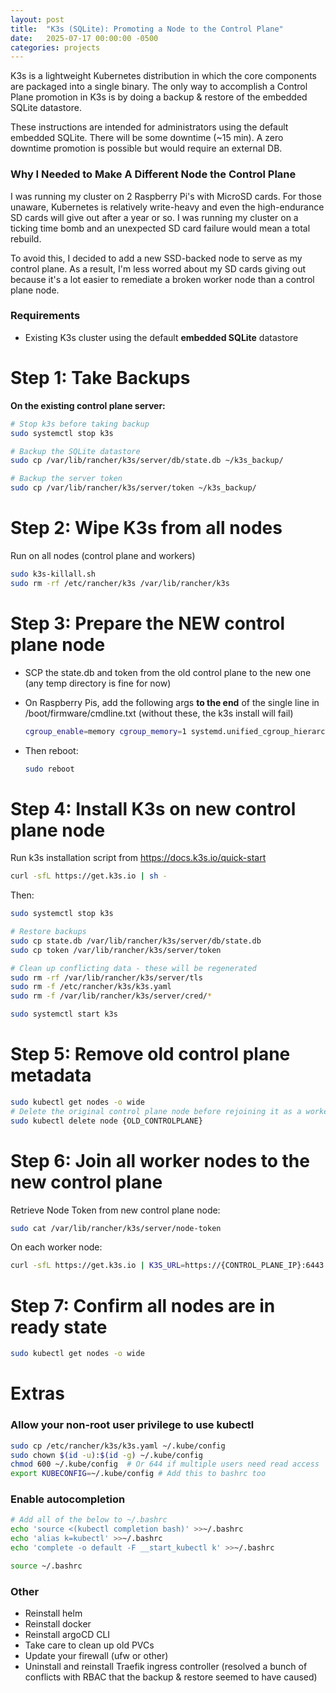 ```yaml
---
layout: post
title:  "K3s (SQLite): Promoting a Node to the Control Plane"
date:   2025-07-17 00:00:00 -0500
categories: projects
---
```

K3s is a lightweight Kubernetes distribution in which the core components are packaged into a single binary. The only way to accomplish a Control Plane promotion in K3s is by doing a backup & restore of the embedded SQLite datastore.<!--break-->

These instructions are intended for administrators using the default embedded SQLite. There will be some downtime (~15 min). A zero downtime promotion is possible but would require an external DB. 

### Why I Needed to Make A Different Node the Control Plane
I was running my cluster on 2 Raspberry Pi's with MicroSD cards. For those unaware, Kubernetes is relatively write-heavy and even the high-endurance SD cards will give out after a year or so. I was running my cluster on a ticking time bomb and an unexpected SD card failure would mean a total rebuild. 

To avoid this, I decided to add a new SSD-backed node to serve as my control plane. As a result, I'm less worred about my SD cards giving out because it's a lot easier to remediate a broken worker node than a control plane node. 

### Requirements

- Existing K3s cluster using the default **embedded SQLite** datastore

# Step 1: Take Backups

**On the existing control plane server:**

  ```bash
  # Stop k3s before taking backup
  sudo systemctl stop k3s

  # Backup the SQLite datastore
  sudo cp /var/lib/rancher/k3s/server/db/state.db ~/k3s_backup/

  # Backup the server token
  sudo cp /var/lib/rancher/k3s/server/token ~/k3s_backup/
  ```

# Step 2: Wipe K3s from all nodes

Run on all nodes (control plane and workers)

  ```bash
  sudo k3s-killall.sh 
  sudo rm -rf /etc/rancher/k3s /var/lib/rancher/k3s
  ```

# Step 3: Prepare the NEW control plane node

- SCP the state.db and token from the old control plane to the new one (any temp directory is fine for now)
- On Raspberry Pis, add the following args **to the end** of the single line in /boot/firmware/cmdline.txt (without these, the k3s install will fail)

  ```bash
  cgroup_enable=memory cgroup_memory=1 systemd.unified_cgroup_hierarchy=1
  ```

- Then reboot:

  ```bash
  sudo reboot
  ```

# Step 4: Install K3s on new control plane node
  
Run k3s installation script from https://docs.k3s.io/quick-start 

  ```bash
  curl -sfL https://get.k3s.io | sh -
  ```
  
Then: 

  ```bash
  sudo systemctl stop k3s
  
  # Restore backups
  sudo cp state.db /var/lib/rancher/k3s/server/db/state.db
  sudo cp token /var/lib/rancher/k3s/server/token

  # Clean up conflicting data - these will be regenerated
  sudo rm -rf /var/lib/rancher/k3s/server/tls 
  sudo rm -f /etc/rancher/k3s/k3s.yaml
  sudo rm -f /var/lib/rancher/k3s/server/cred/*

  sudo systemctl start k3s
  ```

# Step 5: Remove old control plane metadata

  ```bash
  sudo kubectl get nodes -o wide
  # Delete the original control plane node before rejoining it as a worker
  sudo kubectl delete node {OLD_CONTROLPLANE}
  ```

# Step 6: Join all worker nodes to the new control plane 

Retrieve Node Token from new control plane node:

  ```bash
  sudo cat /var/lib/rancher/k3s/server/node-token
  ```

On each worker node:

  ```bash
  curl -sfL https://get.k3s.io | K3S_URL=https://{CONTROL_PLANE_IP}:6443 K3S_TOKEN={TOKEN} sh -s - agent
  ```

# Step 7: Confirm all nodes are in ready state

  ```bash
  sudo kubectl get nodes -o wide
  ```

# Extras

### Allow your non-root user privilege to use kubectl 

  ```bash
  sudo cp /etc/rancher/k3s/k3s.yaml ~/.kube/config
  sudo chown $(id -u):$(id -g) ~/.kube/config
  chmod 600 ~/.kube/config  # Or 644 if multiple users need read access
  export KUBECONFIG=~/.kube/config # Add this to bashrc too
  ```

### Enable autocompletion

  ```bash
  # Add all of the below to ~/.bashrc 
  echo 'source <(kubectl completion bash)' >>~/.bashrc
  echo 'alias k=kubectl' >>~/.bashrc
  echo 'complete -o default -F __start_kubectl k' >>~/.bashrc
  ```

  ```bash
  source ~/.bashrc
  ```
  
### Other

- Reinstall helm
- Reinstall docker
- Reinstall argoCD CLI 
- Take care to clean up old PVCs 
- Update your firewall (ufw or other)
- Uninstall and reinstall Traefik ingress controller (resolved a bunch of conflicts with RBAC that the backup & restore seemed to have caused)